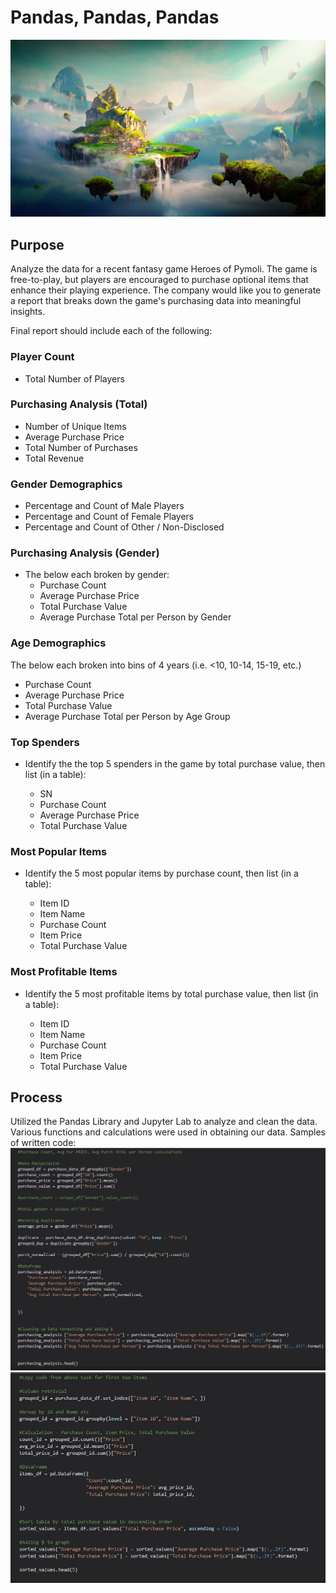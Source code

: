 # Pandas, Pandas, Pandas

![Screenshot](Instructions/Screenshots/Fantasy.jpg "Screenshot")

## Purpose
Analyze the data for a recent fantasy game Heroes of Pymoli.  The game is free-to-play, but players are encouraged to purchase optional items that enhance their playing experience.  The company would like you to generate a report that breaks down the game's purchasing data into meaningful insights.

Final report should include each of the following:

### Player Count
- Total Number of Players

### Purchasing Analysis (Total)
- Number of Unique Items
- Average Purchase Price
- Total Number of Purchases
- Total Revenue

### Gender Demographics
- Percentage and Count of Male Players
- Percentage and Count of Female Players
- Percentage and Count of Other / Non-Disclosed

### Purchasing Analysis (Gender)
- The below each broken by gender:
    - Purchase Count
    - Average Purchase Price
    - Total Purchase Value
    - Average Purchase Total per Person by Gender

### Age Demographics

The below each broken into bins of 4 years (i.e. <10, 10-14, 15-19, etc.)

- Purchase Count
- Average Purchase Price
- Total Purchase Value
- Average Purchase Total per Person by Age Group


### Top Spenders

-  Identify the the top 5 spenders in the game by total purchase value, then list (in a table):

    - SN
    - Purchase Count
    - Average Purchase Price
    - Total Purchase Value




### Most Popular Items

- Identify the 5 most popular items by purchase count, then list (in a table):

    - Item ID
    - Item Name
    - Purchase Count
    - Item Price
    - Total Purchase Value




### Most Profitable Items

- Identify the 5 most profitable items by total purchase value, then list (in a table):

    - Item ID
    - Item Name
    - Purchase Count
    - Item Price
    - Total Purchase Value

## Process
Utilized the Pandas Library and Jupyter Lab to analyze and clean the data.
Various functions and calculations were used in obtaining our data.
Samples of written code:
![Screenshot](Instructions/Screenshots/PurchAnalysis.JPG "Screenshot")
![Screenshot](Instructions/Screenshots/PurchAnalysis2.JPG "Screenshot")